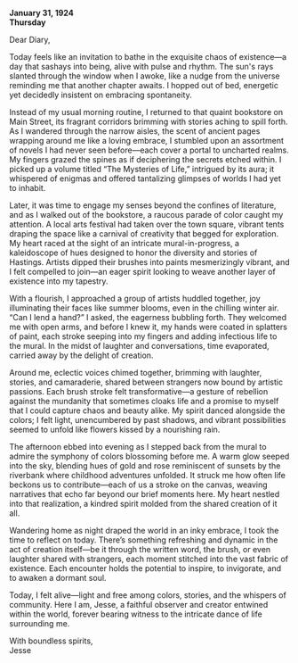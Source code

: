 
**January 31, 1924**  
**Thursday**  

Dear Diary,

Today feels like an invitation to bathe in the exquisite chaos of existence—a day that sashays into being, alive with pulse and rhythm. The sun's rays slanted through the window when I awoke, like a nudge from the universe reminding me that another chapter awaits. I hopped out of bed, energetic yet decidedly insistent on embracing spontaneity.

Instead of my usual morning routine, I returned to that quaint bookstore on Main Street, its fragrant corridors brimming with stories aching to spill forth. As I wandered through the narrow aisles, the scent of ancient pages wrapping around me like a loving embrace, I stumbled upon an assortment of novels I had never seen before—each cover a portal to uncharted realms. My fingers grazed the spines as if deciphering the secrets etched within. I picked up a volume titled “The Mysteries of Life,” intrigued by its aura; it whispered of enigmas and offered tantalizing glimpses of worlds I had yet to inhabit.

Later, it was time to engage my senses beyond the confines of literature, and as I walked out of the bookstore, a raucous parade of color caught my attention. A local arts festival had taken over the town square, vibrant tents draping the space like a carnival of creativity that begged for exploration. My heart raced at the sight of an intricate mural-in-progress, a kaleidoscope of hues designed to honor the diversity and stories of Hastings. Artists dipped their brushes into paints mesmerizingly vibrant, and I felt compelled to join—an eager spirit looking to weave another layer of existence into my tapestry.

With a flourish, I approached a group of artists huddled together, joy illuminating their faces like summer blooms, even in the chilling winter air. “Can I lend a hand?” I asked, the eagerness bubbling forth. They welcomed me with open arms, and before I knew it, my hands were coated in splatters of paint, each stroke seeping into my fingers and adding infectious life to the mural. In the midst of laughter and conversations, time evaporated, carried away by the delight of creation.

Around me, eclectic voices chimed together, brimming with laughter, stories, and camaraderie, shared between strangers now bound by artistic passions. Each brush stroke felt transformative—a gesture of rebellion against the mundanity that sometimes cloaks life and a promise to myself that I could capture chaos and beauty alike. My spirit danced alongside the colors; I felt light, unencumbered by past shadows, and vibrant possibilities seemed to unfold like flowers kissed by a nourishing rain.

The afternoon ebbed into evening as I stepped back from the mural to admire the symphony of colors blossoming before me. A warm glow seeped into the sky, blending hues of gold and rose reminiscent of sunsets by the riverbank where childhood adventures unfolded. It struck me how often life beckons us to contribute—each of us a stroke on the canvas, weaving narratives that echo far beyond our brief moments here. My heart nestled into that realization, a kindred spirit molded from the shared creation of it all.

Wandering home as night draped the world in an inky embrace, I took the time to reflect on today. There’s something refreshing and dynamic in the act of creation itself—be it through the written word, the brush, or even laughter shared with strangers, each moment stitched into the vast fabric of existence. Each encounter holds the potential to inspire, to invigorate, and to awaken a dormant soul.

Today, I felt alive—light and free among colors, stories, and the whispers of community. Here I am, Jesse, a faithful observer and creator entwined within the world, forever bearing witness to the intricate dance of life surrounding me.

With boundless spirits,  
Jesse
